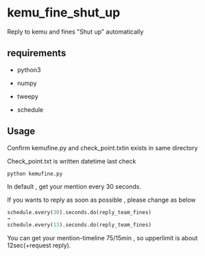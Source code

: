 # kemu_fine_shut_up
Reply to kemu and fines  "Shut up" automatically

## requirements
- python3

- numpy

- tweepy

- schedule


## Usage

Confirm kemufine.py and check_point.txtin exists in same directory

Check_point.txt is written datetime last check

~~~
python kemufine.py
~~~

In default , get your mention every 30 seconds.

If you wants to reply as soon as possible , please change as below

~~~python
schedule.every(30).seconds.do(reply_team_fines)
→
schedule.every(13).seconds.do(reply_team_fines)
~~~

You can get your mention-timeline 75/15min , so upperlimit is about 12sec(+request reply).
